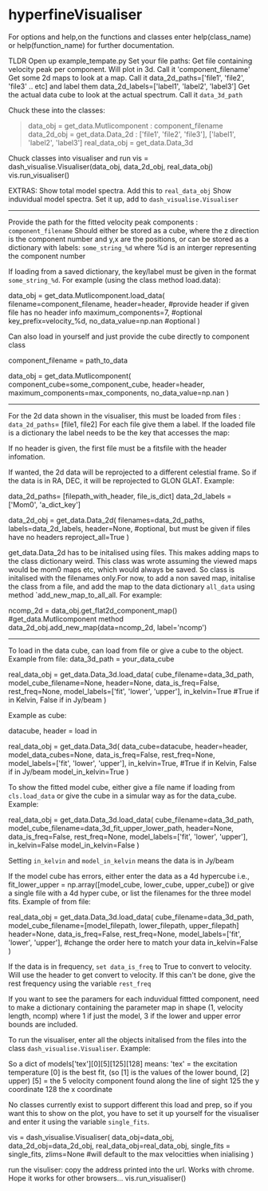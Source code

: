 # hyperfineVisualiser


For options and help,on the functions and classes enter help(class_name) 
or help(function_name) for further documentation.

TLDR
Open up example_tempate.py
Set your file paths:
    Get file containing velocity peak per component. Will plot in 3d. Call it 'component_filename'
    Get some 2d maps to look at a map. Call it data_2d_paths=['file1', 'file2', 'file3' .. etc] and label them data_2d_labels=['label1', 'label2', 'label3']
    Get the actual data cube to look at the actual spectrum. Call it `data_3d_path`

Chuck these into the classes:
> data_obj = get_data.Mutlicomponent : component_filename
> data_2d_obj = get_data.Data_2d : ['file1', 'file2', 'file3'], ['label1', 'label2', 'label3']
> real_data_obj =  get_data.Data_3d

Chuck classes into visualiser and run
vis = dash_visualise.Visualiser(data_obj, data_2d_obj, real_data_obj)
vis.run_visualiser()

EXTRAS:
    Show total model spectra. Add this to `real_data_obj`
    Show induvidual model spectra. Set it up, add to `dash_visualise.Visualiser`

----------------------------------------------------------------------------

Provide the path for the fitted velocity peak components : `component_filename`
Should either be stored as a cube, where the z direction is the component number
and y,x are the positions, or can be stored as a dictionary with labels:
    `some_string_%d` where %d is an interger representing the component number

If loading from a saved dictionary, the key/label must be given in the format
`some_string_%d`. For example (using the class method load.data):

data_obj = get_data.Mutlicomponent.load_data(
filename=component_filename,
header=header, #provide header if given file has no header info
maximum_components=7, #optional
key_prefix=velocity_%d,
no_data_value=np.nan #optional
)

Can also load in yourself and just provide the cube directly to component class

component_filename = path_to_data

data_obj = get_data.Mutlicomponent(
component_cube=some_component_cube,
header=header,
maximum_components=max_components,
no_data_value=np.nan
)

---------------------------------------------------------------------


For the 2d data shown in the visualiser, this must be loaded
from files : `data_2d_paths`= [file1, file2]
For each file give them a label. If the loaded file is a dictionary
the label needs to be the key that accesses the map:

If no header is given, the first file must be a fitsfile with
the header infomation.

If wanted, the 2d data will be reprojected to a different celestial frame. So if
the data is in RA, DEC, it will be reprojected to GLON GLAT. Example:

data_2d_paths= [filepath_with_header, file_is_dict]
data_2d_labels = ['Mom0', 'a_dict_key']

data_2d_obj = get_data.Data_2d(
filenames=data_2d_paths,
labels=data_2d_labels,
header=None, #optional, but must be given if files have no headers
reproject_all=True
)

get_data.Data_2d has to be initalised using files. This makes adding maps
to the class dictionary weird. This class was wrote assuming the viewed maps
would be mom0 maps etc, which would always be saved.  So class is initalised
with the filenames only.For now, to add a non saved map, initalise the class
from a file, and add the map to the data dictionary `all_data` using method
`add_new_map_to_all_all. For example:

ncomp_2d = data_obj.get_flat2d_component_map() #get_data.Mutlicomponent method
data_2d_obj.add_new_map(data=ncomp_2d, label='ncomp')


--------------------------------------------------------------------


To load in the data cube, can load from file or give a cube to the object. Example from file:
data_3d_path = your_data_cube

real_data_obj = get_data.Data_3d.load_data(
    cube_filename=data_3d_path,
    model_cube_filename=None,
    header=None,
    data_is_freq=False,
    rest_freq=None,
    model_labels=['fit', 'lower', 'upper'],
    in_kelvin=True #True if in Kelvin, False if in Jy/beam
)

Example as cube:

datacube, header = load in

real_data_obj = get_data.Data_3d(
data_cube=datacube,
header=header,
model_data_cubes=None,
data_is_freq=False,
rest_freq=None,
model_labels=['fit', 'lower', 'upper'],
in_kelvin=True, #True if in Kelvin, False if in Jy/beam
model_in_kelvin=True
)

To show the fitted model cube, either give a file name if loading from
`cls.load_data` or give the cube in a simular way as for the data_cube. Example:

real_data_obj = get_data.Data_3d.load_data(
cube_filename=data_3d_path,
model_cube_filename=data_3d_fit_upper_lower_path,
header=None,
data_is_freq=False,
rest_freq=None,
model_labels=['fit', 'lower', 'upper'],
in_kelvin=False
model_in_kelvin=False
)

Setting `in_kelvin` and `model_in_kelvin` means the data is in Jy/beam 

If the model cube has errors, either enter the data as a 4d hypercube 
i.e., fit_lower_upper = np.array([model_cube, lower_cube, upper_cube])
or give a single file with a 4d hyper cube, or list the filenames for
the three model fits. Example of from file:

real_data_obj = get_data.Data_3d.load_data(
cube_filename=data_3d_path,
model_cube_filename=[model_filepath, lower_filepath, upper_filepath]
header=None,
data_is_freq=False,
rest_freq=None,
model_labels=['fit', 'lower', 'upper'], #change the order here to match your data 
in_kelvin=False
)

If the data is in frequency, `set data_is_freq` to True to convert to velocity.
Will use the header to get convert to velocity. If this can't be done, give
the rest frequency using the variable `rest_freq`


If you want to see the paramers for each induvidual fittted component,
need to make a dictionary containing the parameter map in shape
(1, velocity length, ncomp) where 1 if just the model, 3 if the lower
and upper error bounds are included.

To run the visualiser, enter all the objects initalised from the files into
the class `dash_visualise.Visualiser`. Example:



So a dict of models['tex'][0][5][125][128] means:
'tex' = the excitation temperature
[0] is the best fit, (so [1] is the values of the lower bound, [2] upper)
[5] = the 5 velocity component found along the line of sight
125 the y coordinate
128 the x coordinate

No classes currently exist to support different this load and prep, so
if you want this to show on the plot, you have to set it up yourself
for the visualiser and enter it using the variable `single_fits`.

vis = dash_visualise.Visualiser(
data_obj=data_obj,
data_2d_obj=data_2d_obj,
real_data_obj=real_data_obj,
single_fits = single_fits,
zlims=None #will default to the max velocitties when inialising
)

run the visuliser: copy the address printed into the url. Works with chrome. Hope it
works for other browsers...
vis.run_visualiser()
